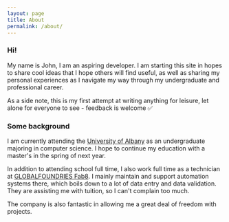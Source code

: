 ```yaml
---
layout: page
title: About
permalink: /about/
---
```



### Hi!

My name is John, I am an aspiring developer. I am starting this site in hopes to share cool ideas that I hope others will find useful, as well as sharing my personal experiences as I navigate my way through my undergraduate and professional career.

As a side note, this is my first attempt at writing anything for leisure, let alone for everyone to see - feedback is welcome ✅

### Some background

I am currently attending the [University of Albany][1] as an undergraduate majoring in computer science. I hope to continue my education with a master's in the spring of next year.

In addition to attending school full time, I also work full time as a technician at [GLOBALFOUNDRIES Fab8][2]. I mainly maintain and support automation systems there, which boils down to a lot of data entry and data validation. They are assisting me with tuition, so I can't complain too much.

The company is also fantastic in allowing me a great deal of freedom with projects. 


[1]: https://www.albany.edu
[2]: https://www.globalfoundries.com



